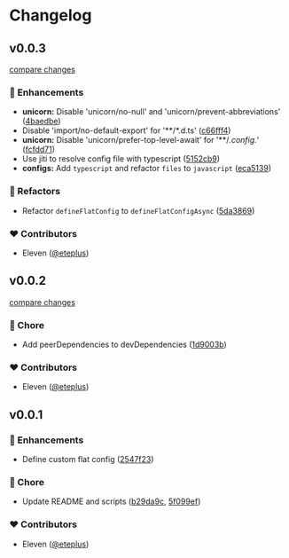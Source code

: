 # Changelog


## v0.0.3

[compare changes](https://github.com/thinkbuff/eslint-config/compare/v0.0.2...v0.0.3)

### 🚀 Enhancements

- **unicorn:** Disable 'unicorn/no-null' and 'unicorn/prevent-abbreviations' ([4baedbe](https://github.com/thinkbuff/eslint-config/commit/4baedbe))
- Disable 'import/no-default-export' for '**/*.d.ts' ([c66fff4](https://github.com/thinkbuff/eslint-config/commit/c66fff4))
- **unicorn:** Disable 'unicorn/prefer-top-level-await' for '**/*.config.*' ([fcfdd71](https://github.com/thinkbuff/eslint-config/commit/fcfdd71))
- Use jiti to resolve config file with typescript ([5152cb9](https://github.com/thinkbuff/eslint-config/commit/5152cb9))
- **configs:** Add `typescript` and refactor `files` to `javascript` ([eca5139](https://github.com/thinkbuff/eslint-config/commit/eca5139))

### 💅 Refactors

- Refactor `defineFlatConfig` to `defineFlatConfigAsync` ([5da3869](https://github.com/thinkbuff/eslint-config/commit/5da3869))

### ❤️ Contributors

- Eleven ([@eteplus](http://github.com/eteplus))

## v0.0.2

[compare changes](https://github.com/thinkbuff/eslint-config/compare/v0.0.1...v0.0.2)

### 🏡 Chore

- Add peerDependencies to devDependencies ([1d9003b](https://github.com/thinkbuff/eslint-config/commit/1d9003b))

### ❤️ Contributors

- Eleven ([@eteplus](http://github.com/eteplus))

## v0.0.1


### 🚀 Enhancements

- Define custom flat config ([2547f23](https://github.com/thinkbuff/eslint-config/commit/2547f23))

### 🏡 Chore

- Update README and scripts ([b29da9c](https://github.com/thinkbuff/eslint-config/commit/b29da9c), [5f099ef](https://github.com/thinkbuff/eslint-config/commit/5f099ef))

### ❤️ Contributors

- Eleven ([@eteplus](http://github.com/eteplus))

